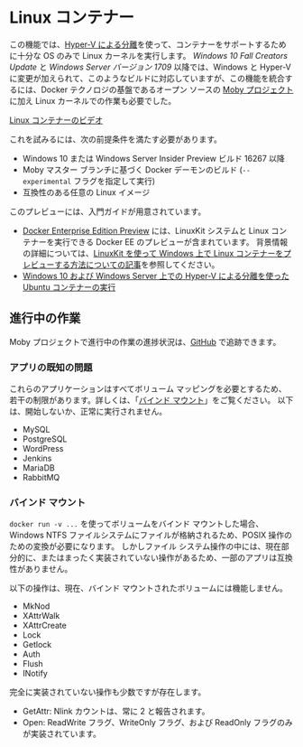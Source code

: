 # <a name="linux-containers"></a>Linux コンテナー

この機能では、[Hyper-V による分離](../manage-containers/hyperv-container.md)を使って、コンテナーをサポートするために十分な OS のみで Linux カーネルを実行します。 _Windows 10 Fall Creators Update_ と _Windows Server バージョン 1709_ 以降では、Windows と Hyper-V に変更が加えられて、このようなビルドに対応していますが、この機能を統合するには、Docker テクノロジの基盤であるオープン ソースの [Moby プロジェクト](https://www.github.com/moby/moby)に加え Linux カーネルでの作業も必要でした。 

[Linux コンテナーのビデオ](https://sec.ch9.ms/ch9/1e5a/08ff93f2-987e-4f8d-8036-2570dcac1e5a/LinuxContainer.mp4)

これを試みるには、次の前提条件を満たす必要があります。

- Windows 10 または Windows Server Insider Preview ビルド 16267 以降
- Moby マスター ブランチに基づく Docker デーモンのビルド (`--experimental` フラグを指定して実行)
- 互換性のある任意の Linux イメージ

このプレビューには、入門ガイドが用意されています。

- [Docker Enterprise Edition Preview](https://blog.docker.com/2017/09/docker-windows-server-1709/) には、LinuxKit システムと Linux コンテナーを実行できる Docker EE のプレビューが含まれています。 背景情報の詳細については、[LinuxKit を使って Windows 上で Linux コンテナーをプレビューする方法についての記事](https://go.microsoft.com/fwlink/?linkid=857061)を参照してください。
- [Windows 10 および Windows Server 上での Hyper-V による分離を使った Ubuntu コンテナーの実行](https://go.microsoft.com/fwlink/?linkid=857067)


## <a name="work-in-progress"></a>進行中の作業

Moby プロジェクトで進行中の作業の進捗状況は、[GitHub](https://github.com/moby/moby/issues/33850) で追跡できます。


### <a name="known-app-issues"></a>アプリの既知の問題

これらのアプリケーションはすべてボリューム マッピングを必要とするため、若干の制限があります。詳しくは、「[バインド マウント](#Bind-mounts)」をご覧ください。 以下は、開始しないか、正常に実行されません。

- MySQL
- PostgreSQL
- WordPress
- Jenkins
- MariaDB
- RabbitMQ


### <a name="bind-mounts"></a>バインド マウント

`docker run -v ...` を使ってボリュームをバインド マウントした場合、Windows NTFS ファイルシステムにファイルが格納されるため、POSIX 操作のための変換が必要になります。 しかしファイル システム操作の中には、現在部分的に、またはまったく実装されていない操作があるため、一部のアプリは互換性がありません。

以下の操作は、現在、バインド マウントされたボリュームには機能しません。

- MkNod
- XAttrWalk
- XAttrCreate
- Lock
- Getlock
- Auth
- Flush
- INotify

完全に実装されていない操作も少数ですが存在します。

- GetAttr: Nlink カウントは、常に 2 と報告されます。
- Open: ReadWrite フラグ、WriteOnly フラグ、および ReadOnly フラグのみが実装されています。
